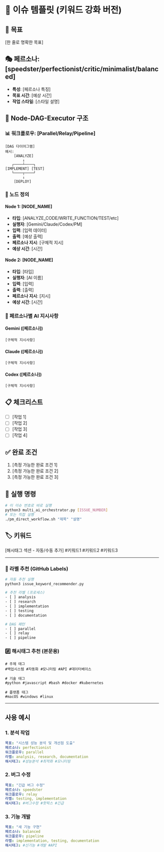 # 📝 이슈 템플릿 (키워드 강화 버전)

## 🎯 목표
[한 줄로 명확한 목표]

## 🎭 페르소나: [speedster/perfectionist/critic/minimalist/balanced]
- **특성**: [페르소나 특징]
- **목표 시간**: [예상 시간]
- **작업 스타일**: [스타일 설명]

## 🔷 Node-DAG-Executor 구조

### 📊 워크플로우: [Parallel/Relay/Pipeline]
```
[DAG 다이어그램]
예시:
    [ANALYZE]
        ↓
   ┌────┴────┐
[IMPLEMENT] [TEST]
   └────┬────┘
        ↓
    [DEPLOY]
```

### 🔹 노드 정의

#### Node 1: [NODE_NAME]
- **타입**: [ANALYZE_CODE/WRITE_FUNCTION/TEST/etc]
- **실행자**: [Gemini/Claude/Codex/PM]
- **입력**: [입력 데이터]
- **출력**: [예상 출력]
- **페르소나 지시**: [구체적 지시]
- **예상 시간**: [시간]

#### Node 2: [NODE_NAME]
- **타입**: [타입]
- **실행자**: [AI 이름]
- **입력**: [입력]
- **출력**: [출력]
- **페르소나 지시**: [지시]
- **예상 시간**: [시간]

### 🚀 페르소나별 AI 지시사항

#### Gemini ([페르소나])
```
[구체적 지시사항]
```

#### Claude ([페르소나])
```
[구체적 지시사항]
```

#### Codex ([페르소나])
```
[구체적 지시사항]
```

## 📋 체크리스트
- [ ] [작업 1]
- [ ] [작업 2]
- [ ] [작업 3]
- [ ] [작업 4]

## ✅ 완료 조건
1. [측정 가능한 완료 조건 1]
2. [측정 가능한 완료 조건 2]
3. [측정 가능한 완료 조건 3]

## 🚀 실행 명령
```bash
# 이 이슈 번호로 바로 실행
python3 multi_ai_orchestrator.py [ISSUE_NUMBER]
# 또는 직접 실행
./pm_direct_workflow.sh "제목" "설명"
```

## 🏷️ 키워드
[해시태그 섹션 - 자동/수동 추가]
#키워드1 #키워드2 #키워드3

---

### 📌 라벨 추천 (GitHub Labels)
```bash
# 자동 추천 실행
python3 issue_keyword_recommender.py

# 추천 라벨 (프로세스)
- [ ] analysis
- [ ] research
- [ ] implementation
- [ ] testing
- [ ] documentation

# DAG 패턴
- [ ] parallel
- [ ] relay
- [ ] pipeline
```

### #️⃣ 해시태그 추천 (본문용)
```
# 주제 태그
#백업시스템 #자동화 #모니터링 #API #데이터베이스

# 기술 태그
#python #javascript #bash #docker #kubernetes

# 플랫폼 태그
#macOS #windows #linux
```

---

## 사용 예시

### 1. 분석 작업
```yaml
목표: "시스템 성능 분석 및 개선점 도출"
페르소나: perfectionist
워크플로우: parallel
라벨: analysis, research, documentation
해시태그: #성능분석 #최적화 #모니터링
```

### 2. 버그 수정
```yaml
목표: "긴급 버그 수정"
페르소나: speedster
워크플로우: relay
라벨: testing, implementation
해시태그: #버그수정 #핫픽스 #긴급
```

### 3. 기능 개발
```yaml
목표: "새 기능 구현"
페르소나: balanced
워크플로우: pipeline
라벨: implementation, testing, documentation
해시태그: #신기능 #개발 #API
```